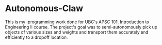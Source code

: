 # Autonomous-Claw
This is my  programming work done for UBC's APSC 101, Introduction to Engineering II course. The project's goal was to semi-autonomously pick up objects of various sizes and weights and transport them accurately and efficiently to a dropoff location.
